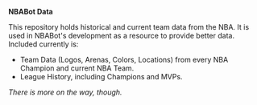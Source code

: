 **NBABot Data**

This repository holds historical and current team data from the NBA. It is used in NBABot's development as a resource to provide better data. Included currently is:
- Team Data (Logos, Arenas, Colors, Locations) from every NBA Champion and current NBA Team.
- League History, including Champions and MVPs.

*There is more on the way, though.*
